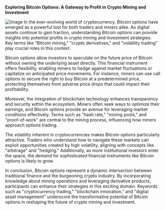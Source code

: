 **Exploring Bitcoin Options: A Gateway to Profit in Crypto Mining and Investment**


![Image](https://github.com/user-attachments/assets/b8266eee-691e-4ee1-99ef-bfa10d234fd4)
In the ever-evolving world of cryptocurrency, Bitcoin options have emerged as a powerful tool for both traders and miners alike. As digital assets continue to gain traction, understanding Bitcoin options can provide insights into potential profits in crypto mining and investment strategies. Key terms like "Bitcoin mining," "crypto derivatives," and "volatility trading" play crucial roles in this context.

Bitcoin options allow investors to speculate on the future price of Bitcoin without owning the underlying asset directly. This financial instrument offers flexibility, enabling miners to hedge against market fluctuations or capitalize on anticipated price movements. For instance, miners can use call options to secure the right to buy Bitcoin at a predetermined price, protecting themselves from adverse price drops that could impact their profitability.

Moreover, the integration of blockchain technology enhances transparency and security within the ecosystem. Miners often seek ways to optimize their earnings, and Bitcoin options provide an avenue for leveraging market conditions effectively. Terms such as "hash rate," "mining pools," and "proof-of-work" are central to the mining process, influencing how miners approach options trading.

The volatility inherent in cryptocurrencies makes Bitcoin options particularly attractive. Traders who understand how to navigate these markets can exploit opportunities created by high volatility, aligning with concepts like "arbitrage" and "hedging." Additionally, as more institutional investors enter the space, the demand for sophisticated financial instruments like Bitcoin options is likely to grow.

In conclusion, Bitcoin options represent a dynamic intersection between traditional finance and the burgeoning crypto industry. By incorporating knowledge about mining operations and leveraging derivative products, participants can enhance their strategies in this exciting domain. Keywords such as "cryptocurrency trading," "blockchain innovation," and "digital asset management" underscore the transformative potential of Bitcoin options in reshaping the future of crypto mining and investment.